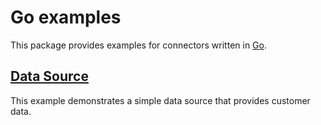 # Go examples

This package provides examples for connectors written in [Go](https://golang.org).

## [Data Source](data-source)

This example demonstrates a simple data source that provides customer data.

